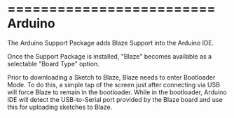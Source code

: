 =========================
Arduino
=========================

The Arduino Support Package adds Blaze Support into the Arduino IDE.

Once the Support Package is installed, "Blaze" becomes available as a selectable "Board Type" option.

Prior to downloading a Sketch to Blaze, Blaze needs to enter Bootloader Mode. To do this, a simple tap
of the screen just after connecting via USB will force Blaze to remain in the bootloader. While in the
bootloader, Arduino IDE will detect the USB-to-Serial port provided by the Blaze board and use this for
uploading sketches to Blaze.
